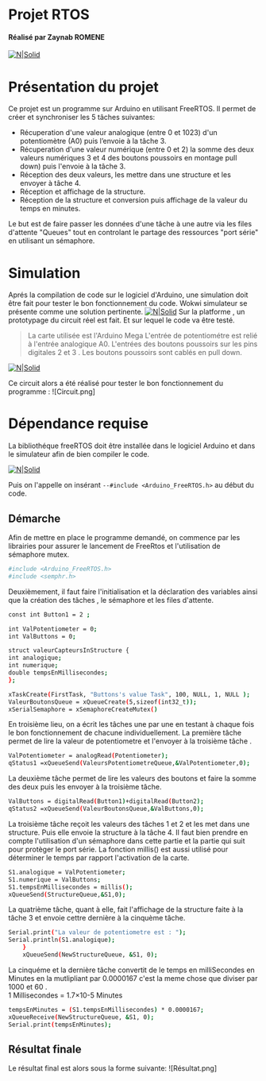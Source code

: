 # Projet RTOS
#### Réalisé par Zaynab ROMENE
[![N|Solid](https://hackster.imgix.net/uploads/cover_image/file/128512/ArduinoFreeRTOSLogo.png?auto=compress&w=900&h=675&fit=min&fm=jpg)]()

# Présentation du projet 

Ce projet est un programme sur Arduino en utilisant FreeRTOS. Il permet de créer et synchroniser les 5 tâches suivantes: 
- Récuperation d'une valeur analogique (entre 0 et 1023) d'un potentiomètre (A0) puis l’envoie à la tâche 3.
- Récuperation d'une valeur numérique (entre 0 et 2) la somme des deux valeurs numériques 3 et 4 des boutons poussoirs en montage pull down) puis l'envoie à la tâche 3.
- Réception des deux valeurs, les mettre dans une structure et les envoyer à tâche 4.
-  Réception et affichage de la structure. 
- Réception de la structure et conversion puis affichage de la valeur du temps en minutes.

Le but est de faire passer les données d'une tâche à une autre via les files d'attente "Queues" tout en controlant le partage des ressources "port série" en utilisant un sémaphore.


# Simulation
Aprés la compilation de code sur le logiciel d'Arduino, une simulation doit être fait pour tester le bon fonctionnement du code. 
Wokwi simulateur se présente comme une solution pertinente. 
[![N|Solid](https://www.mouser.fr/images/suppliers/logos/wokwi.png)]()
Sur la platforme , un prototypage du circuit réel est fait. Et sur lequel le code va être testé. 

> La carte utilisée est l'Arduino Mega 
L'entrée de potentiométre est relié à l'entrée analogique A0.
L'entrées des boutons poussoirs sur les pins digitales 2 et 3 . Les boutons poussoirs sont cablés en pull down.

[![N|Solid](https://s3-eu-west-1.amazonaws.com/sdz-upload/prod/upload/boutonPullDown.png)]()

Ce circuit alors a été réalisé pour tester le bon fonctionnement du programme : 
![Circuit.png]



# Dépendance requise
La bibliothéque freeRTOS doit être installée dans le logiciel Arduino et dans le simulateur afin de bien compiler le code.

[![N|Solid](https://hackster.imgix.net/uploads/image/file/128501/screenshot-from-2016-03-01-110338.png?auto=compress%2Cformat&w=1280&h=960&fit=max)]()

Puis on l'appelle on insérant `--#include <Arduino_FreeRTOS.h>` au début du code.

## Démarche 
Afin de mettre en place le programme demandé, on commence par les librairies pour assurer le lancement de FreeRtos et l'utilisation de sémaphore mutex.
```sh
#include <Arduino_FreeRTOS.h>                  
#include <semphr.h>   
```
Deuxièmement, il faut faire l'initialisation et la déclaration des variables ainsi que la création des tâches , le sémaphore et les files d'attente.
```sh
const int Button1 = 2 ; 
```
```sh
int ValPotentiometer = 0;
int ValButtons = 0;
```
```sh
struct valeurCapteursInStructure {               
int analogique;                                  
int numerique;
double tempsEnMillisecondes;
};
```
```sh
xTaskCreate(FirstTask, "Buttons's value Task", 100, NULL, 1, NULL );       
ValeurBoutonsQueue = xQueueCreate(5,sizeof(int32_t));
xSerialSemaphore = xSemaphoreCreateMutex()
```

En troisième lieu, on a écrit les tâches une par une en testant à chaque fois le bon fonctionnement de chacune individuellement. 
La première tâche permet de lire la valeur de potentiometre et l'envoyer à la troisième tâche .
```sh
ValPotentiometer = analogRead(Potentiometer);
qStatus1 =xQueueSend(ValeursPotentiometreQueue,&ValPotentiometer,0);
```
La deuxième tâche permet de lire les valeurs des boutons et faire la somme des deux puis les envoyer à la troisième tâche.
```sh
ValButtons = digitalRead(Button1)+digitalRead(Button2);  
qStatus2 =xQueueSend(ValeurBoutonsQueue,&ValButtons,0);
```
La troisième tâche reçoit les valeurs des tâches 1 et 2 et les met dans une structure. Puis elle envoie la structure à la tâche 4. Il faut bien prendre en compte l'utilisation d'un sémaphore dans cette partie et la partie qui suit pour protèger le port série. La fonction millis() est aussi utilisé pour déterminer le temps par rapport l'activation de la carte.
```sh
S1.analogique = ValPotentiometer;                                                    
S1.numerique = ValButtons;
S1.tempsEnMillisecondes = millis();
xQueueSend(StructureQueue,&S1,0); 
```
La quatrième tâche, quant à elle, fait l'affichage de la structure faite à la tâche 3 et envoie cettre dernière à la cinquème tâche.
```sh
Serial.print("La valeur de potentiometre est : ");
Serial.println(S1.analogique);                                                  
    }
    xQueueSend(NewStructureQueue, &S1, 0);                                                  
```

La cinquéme et la dernière tâche convertit de le temps en milliSecondes en Minutes en la mutlipliant par 0.0000167 c'est la meme chose que diviser par 1000 et 60 .  
1 Millisecondes = 1.7×10-5 Minutes
```sh
tempsEnMinutes = (S1.tempsEnMillisecondes) * 0.0000167;                                     
xQueueReceive(NewStructureQueue, &S1, 0);  
Serial.print(tempsEnMinutes);
```
## Résultat finale
Le résultat final est alors sous la forme suivante: 
![Résultat.png]



